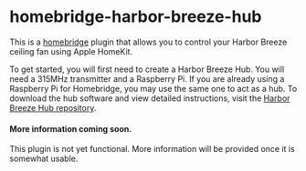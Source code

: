# homebridge-harbor-breeze-hub

This is a [homebridge](https://github.com/nfarina/homebridge) plugin that allows you to control your Harbor Breeze ceiling fan using Apple HomeKit.

To get started, you will first need to create a Harbor Breeze Hub. You will need a 315MHz transmitter and a Raspberry Pi. If you are already using a Raspberry Pi for Homebridge, you may use the same one to act as a hub. To download the hub software and view detailed instructions, visit the [Harbor Breeze Hub repository](https://github.com/enlilodisho/harbor-breeze-hub).

#### More information coming soon.

This plugin is not yet functional. More information will be provided once it is somewhat usable.
